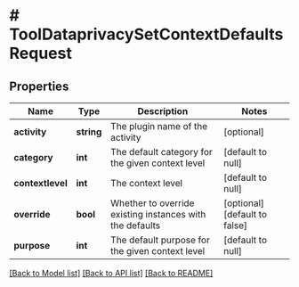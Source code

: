 # # ToolDataprivacySetContextDefaultsRequest

## Properties

Name | Type | Description | Notes
------------ | ------------- | ------------- | -------------
**activity** | **string** | The plugin name of the activity | [optional]
**category** | **int** | The default category for the given context level | [default to null]
**contextlevel** | **int** | The context level | [default to null]
**override** | **bool** | Whether to override existing instances with the defaults | [optional] [default to false]
**purpose** | **int** | The default purpose for the given context level | [default to null]

[[Back to Model list]](../../README.md#models) [[Back to API list]](../../README.md#endpoints) [[Back to README]](../../README.md)
